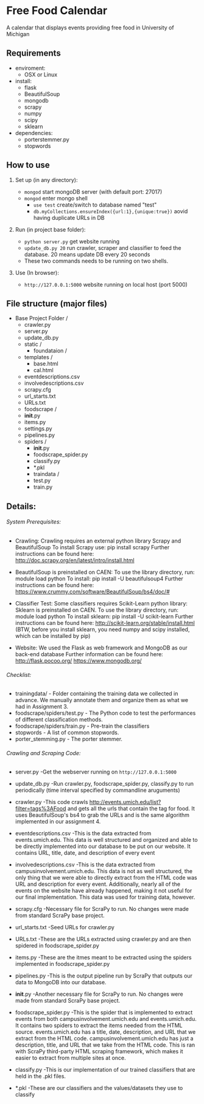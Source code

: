 Free Food Calendar
==============

A calendar that displays events providing free food in University of Michigan

## Requirements

* enviroment: 
	* OSX or Linux
* install:
	* flask
	* BeautifulSoup
	* mongodb
	* scrapy
	* numpy
	* scipy
	* sklearn
* dependencies:
    * porterstemmer.py
    * stopwords

## How to use

1. Set up (in any directory):
	* `mongod` start mongoDB server (with default port: 27017)
	* `mongod` enter mongo shell
		* `use test` create/switch to database named "test"
		* `db.myCollections.ensureIndex({url:1},{unique:true})` aovid having duplicate URLs in DB
2. Run (in project base folder):
	* `python server.py` get website running
	* `update_db.py 20` run crawler, scraper and classifier to feed the database. 20 means update DB every 20 seconds
    * These two commands needs to be running on two shells.

3. Use (In browser):
	* `http://127.0.0.1:5000` website running on local host (port 5000)

## File structure (major files)
* Base Project Folder /
    * crawler.py 
    * server.py
    * update_db.py
    * static /
        * foundataion /
    * templates /
        * base.html
        * cal.html
    * eventdescriptions.csv
    * involvedescriptions.csv
    * scrapy.cfg
    * url_starts.txt
    * URLs.txt
    * foodscrape /
    *  __init__.py
    *  items.py
    *  settings.py
    *  pipelines.py
    *  spiders / 
        * __init__.py
        * foodscrape_spider.py
        * classify.py
        * *.pkl
        * traindata / 
        * test.py
        * train.py

## Details:

###### System Prerequisites:

* Crawling: 
Crawling requires an external python library Scrapy and BeautifulSoup
To install Scrapy use: pip install scrapy
Further instructions can be found here:
http://doc.scrapy.org/en/latest/intro/install.html

* BeautifulSoup is preinstalled on CAEN: 
To use the library directory, run: module load python
To install: pip install -U beautifulsoup4
Further instructions can be found here:
https://www.crummy.com/software/BeautifulSoup/bs4/doc/#


* Classifier Test:
Some classifiers requires Scikit-Learn python library: 
Sklearn is preinstalled on CAEN. 
To use the library directory, run: module load python
To install sklearn: pip install -U scikit-learn
Further instructions can be found here:
http://scikit-learn.org/stable/install.html
(BTW, before you install sklearn, you need numpy and scipy installed, which can be installed by pip)


* Website:
We used the Flask as web framework and MongoDB as our back-end database
Further information can be found here:
http://flask.pocoo.org/
https://www.mongodb.org/

###### Checklist:
* trainingdata/             - Folder containing the training data we collected in advance. We  manually annotate them and organize them as what we had in Assignment 3.
* foodscrape/spiders/test.py                      - The Python code to test the performances of different       classification methods.
* foodscrape/spiders/train.py                    - Pre-train the classifiers
* stopwords                - A list of common stopwords.
* porter_stemming.py - The porter stemmer.

###### Crawling and Scraping Code:

* server.py
-Get the webserver running on `http://127.0.0.1:5000`

* update_db.py
-Run crawler.py, foodscrape_spider.py, classify.py to run periodically (time interval specified by commandline aruguments)

* crawler.py
-This code crawls http://events.umich.edu/list?filter=tags%3AFood and gets all the urls that contain the tag for food. 
It uses BeautifulSoup's bs4 to grab the URLs and is the same algorithm implemented in our assignment 4.

* eventdescriptions.csv
-This is the data extracted from events.umich.edu. This data is well structured and organized
and able to be directly implemented into our database to be put on our website. It contains URL, title, date, and description
of every event

* involvedescriptions.csv
-This is the data extracted from campusinvolvement.umich.edu. This data is not as well structured, the only thing that we were able to directly extract from the HTML code was URL and description for every event. Additionally, nearly all of the events on the website have already happened, making it not useful for our final implementation. This data was used for training data, however.

* scrapy.cfg
-Necessary file for ScraPy to run. No changes were made from standard ScraPy base project.

* url_starts.txt
-Seed URLs for crawler.py

* URLs.txt
-These are the URLs extracted using crawler.py and are then spidered in foodscrape_spider.py

* items.py
-These are the itmes meant to be extracted using the spiders implemented in foodscrape_spider.py

* pipelines.py
-This is the output pipeline run by ScraPy that outputs our data to MongoDB into our database.

* __init__.py
-Another necessary file for ScraPy to run. No changes were made from standard ScraPy base project.

* foodscrape_spider.py
-This is the spider that is implemented to extract events from both campusinvolvement.umich.edu and events.umich.edu. It contains two spiders to extract the items needed from the HTML source. events.umich.edu has a title, date, description, and URL that we extract from the HTML code. campusinvolvement.umich.edu has just a description, title, and URL that we take from the HTML code. This is ran with ScraPy third-party HTML scraping framework, which makes it easier to extract from multiple sites at once.

* classify.py
-This is our implementation of our trained classifiers that are held in the .pkl files.

* *.pkl
-These are our classifiers and the values/datasets they use to classify
